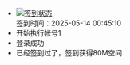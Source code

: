 - [![签到状态](https://github.com/womade/Cloud189-Actions/actions/workflows/main.yml/badge.svg?branch=main)](https://github.com/womade/Cloud189-Actions/actions/workflows/main.yml) <br> 签到时间：2025-05-14 00:45:10
- 开始执行帐号1
- 登录成功
- 已经签到过了，签到获得80M空间
